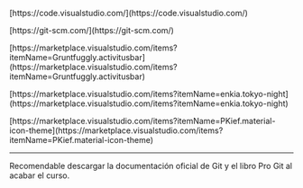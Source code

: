 <p>[https://code.visualstudio.com/](https://code.visualstudio.com/)</p>
<p>[https://git-scm.com/](https://git-scm.com/)</p>
<p>[https://marketplace.visualstudio.com/items?itemName=Gruntfuggly.activitusbar](https://marketplace.visualstudio.com/items?itemName=Gruntfuggly.activitusbar)</p>
<p>[https://marketplace.visualstudio.com/items?itemName=enkia.tokyo-night](https://marketplace.visualstudio.com/items?itemName=enkia.tokyo-night)</p>
<p>[https://marketplace.visualstudio.com/items?itemName=PKief.material-icon-theme](https://marketplace.visualstudio.com/items?itemName=PKief.material-icon-theme)<p>

<hr>

<p>Recomendable descargar la documentación oficial de Git y el libro Pro Git al acabar el curso.</p>